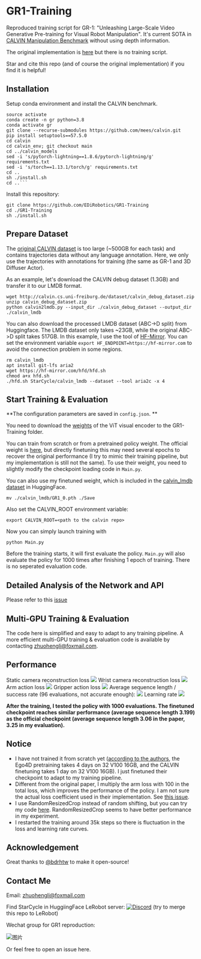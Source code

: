 # GR1-Training
Reproduced training script for GR-1: "Unleashing Large-Scale Video Generative Pre-training for Visual Robot Manipulation". It's current SOTA in [CALVIN Manipulation Benchmark](http://calvin.cs.uni-freiburg.de/) without using depth information.

The original implementation is [here](https://github.com/bytedance/GR-1) but there is no training script.

Star and cite this repo (and of course the original implementation) if you find it is helpful!

## Installation
Setup conda environment and install the CALVIN benchmark. 
```
source activate
conda create -n gr python=3.8
conda activate gr
git clone --recurse-submodules https://github.com/mees/calvin.git
pip install setuptools==57.5.0
cd calvin
cd calvin_env; git checkout main
cd ../calvin_models
sed -i 's/pytorch-lightning==1.8.6/pytorch-lightning/g' requirements.txt
sed -i 's/torch==1.13.1/torch/g' requirements.txt
cd ..
sh ./install.sh
cd ..```
```
Install this repository:
```
git clone https://github.com/EDiRobotics/GR1-Training
cd ./GR1-Training
sh ./install.sh
```

## Prepare Dataset
The [original CALVIN dataset](https://github.com/mees/calvin/tree/main/dataset) is too large (~500GB for each task) and contains trajectories data without any language annotation. Here, we only use the trajectories with annotations for training (the same as GR-1 and 3D Diffuser Actor). 

As an example, let's download the CALVIN debug dataset (1.3GB) and transfer it to our LMDB format.
```
wget http://calvin.cs.uni-freiburg.de/dataset/calvin_debug_dataset.zip
unzip calvin_debug_dataset.zip
python calvin2lmdb.py --input_dir ./calvin_debug_dataset --output_dir ./calvin_lmdb
```
You can also download the processed LMDB dataset (ABC->D split) from Huggingface. The LMDB dataset only takes ~23GB, while the original ABC->D split takes 517GB. In this example, I use the tool of [HF-Mirror](https://hf-mirror.com/). You can set the environment variable `export HF_ENDPOINT=https://hf-mirror.com` to avoid the connection problem in some regions.
```
rm calvin_lmdb
apt install git-lfs aria2
wget https://hf-mirror.com/hfd/hfd.sh
chmod a+x hfd.sh
./hfd.sh StarCycle/calvin_lmdb --dataset --tool aria2c -x 4
```
## Start Training & Evaluation
**The configuration parameters are saved in `config.json`. **

You need to download the [weights](https://dl.fbaipublicfiles.com/mae/pretrain/mae_pretrain_vit_base.pth) of the ViT visual encoder to the GR1-Training folder.

You can train from scratch or from a pretrained policy weight. The official weight is [here](https://dl.fbaipublicfiles.com/mae/pretrain/mae_pretrain_vit_base.pth), but directly finetuning this may need several epochs to recover the original performance (I try to mimic their training pipeline, but my implementation is still not the same). To use their weight, you need to slightly modify the checkpoint loading code in `Main.py`.

You can also use my finetuned weight, which is included in the [calvin_lmdb dataset](https://huggingface.co/datasets/StarCycle/calvin_lmdb) in HuggingFace.
```
mv ./calvin_lmdb/GR1_0.pth ./Save
```
Also set the CALVIN_ROOT environment variable:
```
export CALVIN_ROOT=<path to the calvin repo>
```
Now you can simply launch training with 
```
python Main.py
```
Before the training starts, it will first evaluate the policy. `Main.py` will also evaluate the policy for 1000 times after finishing 1 epoch of training. There is no seperated evaluation code.

## Detailed Analysis of the Network and API
Please refer to this [issue](https://github.com/bytedance/GR-1/issues/4)

## Multi-GPU Training & Evaluation
The code here is simplified and easy to adapt to any training pipeline. A more efficient multi-GPU training & evaluation code is available by contacting zhuohengli@foxmail.com.

## Performance
Static camera reconstruction loss
![](README_md_files/a1458ad0-143b-11ef-9521-4f1cdbadae6e.jpeg?v=1&type=image)
Wrist camera reconstruction loss
![](README_md_files/bfbcc460-143b-11ef-9521-4f1cdbadae6e.jpeg?v=1&type=image)
Arm action loss
![](README_md_files/48c809f0-143b-11ef-9521-4f1cdbadae6e.jpeg?v=1&type=image)
Gripper action loss
![](README_md_files/7fc15f60-143b-11ef-9521-4f1cdbadae6e.jpeg?v=1&type=image)
Average sequence length / success rate (96 evaluations, not accurate enough):
![](README_md_files/ee920e30-143b-11ef-9521-4f1cdbadae6e.jpeg?v=1&type=image)
Learning rate
![](README_md_files/0df1abf0-143c-11ef-9521-4f1cdbadae6e.jpeg?v=1&type=image)

**After the training, I tested the policy with 1000 evaluations. The finetuned checkpoint reaches similar performance (average sequence length 3.199) as the official checkpoint (average sequence length 3.06 in the paper, 3.25 in my evaluation).**

## Notice
- I have not trained it from scratch yet ([according to the authors](https://github.com/bytedance/GR-1/issues/2), the Ego4D pretraining takes 4 days on 32 V100 16GB, and the CALVIN finetuning takes 1 day on 32 V100 16GB). I just finetuned their checkpoint to adapt to my training pipeline. 
- Different from the original paper, I multiply the arm loss with 100 in the total loss, which improves the performance of the policy. I am not sure the actual loss coefficient used in their implementation. See [this issue](https://github.com/bytedance/GR-1/issues/7).
- I use RandomResizedCrop instead of random shifting, but you can try my code [here](https://github.com/bytedance/GR-1/issues/5). RandomResizedCrop seems to have better performance in my experiment.
- I restarted the training around 35k steps so there is fluctuation in the loss and learning rate curves. 

## Acknowledgement
Great thanks to [@bdrhtw](https://github.com/bdrhtw) to make it open-source!

## Contact Me
Email: zhuohengli@foxmail.com

Find StarCycle in HuggiingFace LeRobot server: [![Discord](https://dcbadge.vercel.app/api/server/C5P34WJ68S?style=flat)](https://discord.gg/s3KuuzsPFb) (try to merge this repo to LeRobot)

Wechat group for GR1 reproduction: 

![图片](https://github.com/EDiRobotics/GR1-Training/assets/33491471/3c03f32a-d6f3-4990-b2a3-45fe1ab09bb9)

Or feel free to open an issue here.
